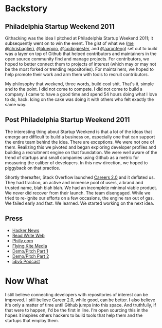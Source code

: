 # Backstory

## Philadelphia Startup Weekend 2011

Githacking was the idea I pitched at Philadelphia Startup Weekend 2011; it subsequently went on to win the event. The gist of what we ([me @chrisbaglieri](http://www.twitter.com/chrisbaglieri), [@bluepojo](http://www.twitter.com/bluepojo), [@codingjester](http://www.twitter.com/codingjester), and [@aaronfeng](http://www.twitter.com/aaronfeng)) set out to build was a layer on top of Github that helped contributors and maintainers in the open source community find and manage projects. For contributors, we hoped to better connect them to projects of interest (which may or may not be the most forked or trending repositories). For maintainers, we hoped to help promote their work and arm them with tools to recruit contributors.

My philosophy that weekend, three words, build cool shit. That's it, simple and to the point. I did not come to compete. I did not come to build a company. I came to have a good time and spend 54 hours doing what I love to do, hack. Icing on the cake was doing it with others who felt exactly the same way.

## Post Philadelphia Startup Weekend 2011

The interesting thing about Startup Weekend is that a lot of the ideas that emerge are difficult to build a business on, especially one that can support the entire team behind the idea. There are exceptions. We were not one of them. Realizing this we pivoted and began exploring developer profiles and building a recruitment engine on that foundation. We were well aware of the trend of startups and small companies using Github as a metric for measuring the caliber of developers. In this new direction, we hoped to piggyback on that practice.

Shortly thereafter, Stack Overflow launched [Careers 2.0](http://careers.stackoverflow.com/) and it deflated us. They had traction, an active and immense pool of users, a brand and trusted name, blah blah blah. We had an incomplete minimal viable product. We never did recover from their launch. The team disengaged. While we tried to re-ignite our efforts on a few occasions, the engine ran out of gas. We failed early and fast. We learned. We started working on the next idea.

## Press

* [Hacker News](http://news.ycombinator.com/item?id=2158958)
* [Read Write Web](http://www.readwriteweb.com/hack/2011/01/git-hacking-a-social-layer-for.php)
* [Philly.com](http://www.philly.com/philly/blogs/phillyinc/GitHacking_creates_buzz_at_Philas_1st_Startup_Weekend.html)
* [Flying Kite Media](http://www.flyingkitemedia.com/innovationnews/startupphilly0201.aspx)
* [Demo/Pitch Part 1](http://www.youtube.com/watch?v=A1OhsAUMWbM)
* [Demo/Pitch Part 2](http://www.youtube.com/watch?v=-FwXXt_7umQ)
* [5by5 Podcast](http://5by5.tv/devshow/35)

# Now What

I still believe connecting developers with repositories of interest can be improved. I still believe Career 2.0, while good, can be better. I also believe it's only a matter of time until Github jumps into this space. And truthfully, if that were to happen, I'd be the first in line. I'm open sourcing this in the hopes it inspires others hackers to build tools that help them and the startups that employ them.